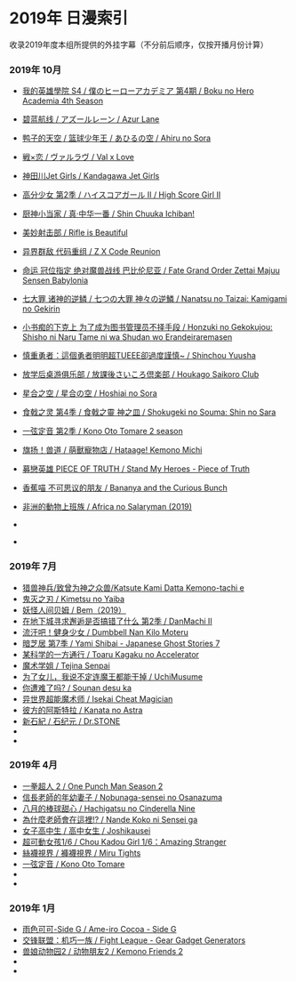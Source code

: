 # 2019年 日漫索引

收录2019年度本组所提供的外挂字幕（不分前后顺序，仅按开播月份计算）

### 2019年 10月

- [我的英雄學院 S4 / 僕のヒーローアカデミア 第4期 / Boku no Hero Academia 4th Season](https://github.com/DMYJS/MMSUB/tree/master/Animation/2019/Boku%20no%20Hero%20Academia%204th%20Season)

- [碧蓝航线 / アズールレーン / Azur Lane](https://github.com/DMYJS/MMSUB/tree/master/Animation/2019/Azur%20Lane)

- [鸭子的天空 / 篮球少年王 / あひるの空 / Ahiru no Sora](https://github.com/DMYJS/MMSUB/tree/master/Animation/2019/Ahiru%20no%20Sora)

- [戦×恋 / ヴァルラヴ / Val x Love](https://github.com/DMYJS/MMSUB/tree/master/Animation/2019/Val%20x%20Love)

- [神田川Jet Girls / Kandagawa Jet Girls](https://github.com/DMYJS/MMSUB/tree/master/Animation/2019/Kandagawa%20Jet%20Girls)

- [高分少女 第2季 / ハイスコアガール II / High Score Girl II](https://github.com/DMYJS/MMSUB/tree/master/Animation/2019/High%20Score%20Girl%20II)

- [厨神小当家 / 真·中华一番 / Shin Chuuka Ichiban!](https://github.com/DMYJS/MMSUB/tree/master/Animation/2019/Shin%20Chuuka%20Ichiban!)

- [美妙射击部 / Rifle is Beautiful](https://github.com/DMYJS/MMSUB/tree/master/Animation/2019/Rifle%20is%20Beautiful)

- [异界群敌 代码重组 / Z X Code Reunion](https://github.com/DMYJS/MMSUB/tree/master/Animation/2019/Z%20X%20Code%20Reunion)


- [命运 冠位指定 绝对魔兽战线 巴比伦尼亚 / Fate Grand Order Zettai Majuu Sensen Babylonia](https://github.com/DMYJS/MMSUB/tree/master/Animation/2019/Fate%20Grand%20Order:%20Zettai%20Majuu%20Sensen%20Babylonia%20-%20Initium%20Iter)

- [七大罪 诸神的逆鳞 / 七つの大罪 神々の逆鱗 / Nanatsu no Taizai: Kamigami no Gekirin](https://github.com/DMYJS/MMSUB/tree/master/Animation/2019/Nanatsu%20no%20Taizai%EF%BC%9AKamigami%20no%20Gekirin)

- [小书痴的下克上 为了成为图书管理员不择手段 / Honzuki no Gekokujou: Shisho ni Naru Tame ni wa Shudan wo Erandeiraremasen](
https://github.com/DMYJS/MMSUB/tree/master/Animation/2019/Honzuki%20no%20Gekokujou:%20Shisho%20ni%20Naru%20Tame%20ni%20wa%20Shudan%20wo%20Erandeiraremasen)

- [慎重勇者：這個勇者明明超TUEEE卻過度謹慎~ / Shinchou Yuusha](https://github.com/DMYJS/MMSUB/tree/master/Animation/2019/Shinchou%20Yuusha)

- [放学后桌游俱乐部 / 放課後さいころ倶楽部 / Houkago Saikoro Club](https://github.com/DMYJS/MMSUB/tree/master/Animation/2019/Houkago%20Saikoro%20Club)

- [星合之空 / 星合の空 / Hoshiai no Sora](https://github.com/DMYJS/MMSUB/tree/master/Animation/2019/Hoshiai%20no%20Sora)

- [食戟之灵 第4季 / 食戟之靈 神之皿 / Shokugeki no Souma: Shin no Sara](https://github.com/DMYJS/MMSUB/tree/master/Animation/2019/Shokugeki%20no%20Souma:%20Shin%20no%20Sara)

- [一弦定音 第2季 / Kono Oto Tomare 2 season](https://github.com/DMYJS/MMSUB/tree/master/Animation/2019/Kono%20Oto%20Tomare%20Season%20%E2%85%A1)

- [旗扬！兽道 / 萌獸寵物店 / Hataage! Kemono Michi](https://github.com/DMYJS/MMSUB/tree/master/Animation/2019/Hataage!%20Kemono%20Michi)

- [募戀英雄 PIECE OF TRUTH / Stand My Heroes - Piece of Truth](https://github.com/DMYJS/MMSUB/tree/master/Animation/2019/Stand%20My%20Heroes%20-%20Piece%20of%20Truth)

- [香蕉喵 不可思议的朋友 / Bananya and the Curious Bunch](https://github.com/DMYJS/MMSUB/tree/master/Animation/2019/Bananya%20and%20the%20Curious%20Bunch)

- [非洲的動物上班族 / Africa no Salaryman (2019)](https://github.com/DMYJS/MMSUB/tree/master/Animation/2019/Africa%20no%20Salaryman%20(2019))

- []()
- []()

### 2019年 7月
- [猎兽神兵/致曾为神之众兽/Katsute Kami Datta Kemono-tachi e](https://github.com/DMYJS/MMSUB/tree/master/Animation/2019/Katsute%20Kami%20Datta%20Kemono-tachi%20e)
- [鬼灭之刃 / Kimetsu no Yaiba](https://github.com/DMYJS/MMSUB/tree/master/Animation/2019/Kimetsu%20no%20Yaiba)
- [妖怪人间贝姆 / Bem（2019）](https://github.com/DMYJS/MMSUB/tree/master/Animation/2019/Bem%EF%BC%882019%EF%BC%89)
- [在地下城寻求邂逅是否搞错了什么 第2季 / DanMachi II](https://github.com/DMYJS/MMSUB/tree/master/Animation/2019/DanMachi%20II)
- [流汗吧！健身少女 / Dumbbell Nan Kilo Moteru](https://github.com/DMYJS/MMSUB/tree/master/Animation/2019/Dumbbell%20Nan%20Kilo%20Moteru)
- [暗芝居 第7季 / Yami Shibai - Japanese Ghost Stories 7](https://github.com/DMYJS/MMSUB/tree/master/Animation/2019/Yami%20Shibai%20-%20Japanese%20Ghost%20Stories%207)
- [某科学的一方通行 / Toaru Kagaku no Accelerator](https://github.com/DMYJS/MMSUB/tree/master/Animation/2019/Toaru%20Kagaku%20no%20Accelerator)
- [魔术学姐 / Tejina Senpai](https://github.com/DMYJS/MMSUB/tree/master/Animation/2019/Tejina%20Senpa)
- [ 为了女儿，我说不定连魔王都能干掉 / UchiMusume](https://github.com/DMYJS/MMSUB/tree/master/Animation/2019/UchiMusume)
- [你遭难了吗? / Sounan desu ka](https://github.com/DMYJS/MMSUB/tree/master/Animation/2019/Sounan%20desu%20ka)
- [异世界超能魔术师 / Isekai Cheat Magician](https://github.com/DMYJS/MMSUB/tree/master/Animation/2019/Isekai%20Cheat%20Magician)
- [彼方的阿斯特拉 / Kanata no Astra](https://github.com/DMYJS/MMSUB/tree/master/Animation/2019/Kanata%20no%20Astra)
- [新石紀 / 石纪元 / Dr.STONE](https://github.com/DMYJS/MMSUB/tree/master/Animation/2019/Dr.STONE)
- []()
- []()

### 2019年 4月
- [一拳超人 2 / One Punch Man Season 2](https://github.com/DMYJS/MMSUB/tree/master/Animation/2019/One%20Punch%20Man%202nd%20Season)
- [信長老師的年幼妻子 / Nobunaga-sensei no Osanazuma](https://github.com/DMYJS/MMSUB/tree/master/Animation/2019/Nobunaga-sensei%20no%20Osanazuma)
- [八月的棒球甜心 / Hachigatsu no Cinderella Nine](https://github.com/DMYJS/MMSUB/tree/master/Animation/2019/Hachigatsu%20no%20Cinderella%20Nine)
- [為什麼老師會在這裡!? / Nande Koko ni Sensei ga](https://github.com/DMYJS/MMSUB/tree/master/Animation/2019/Nande%20Koko%20ni%20Sensei%20ga)
- [女子高中生 / 高中女生 / Joshikausei](https://github.com/DMYJS/MMSUB/tree/master/Animation/2019/Joshikausei)
- [超可動女孩1/6 / Chou Kadou Girl 1/6：Amazing Stranger](https://github.com/DMYJS/MMSUB/tree/master/Animation/2019/Chou%20Kadou%20Girl%20%E2%85%99%20Amazing%20Stranger)
- [絲襪視界 / 褲襪視界 / Miru Tights](https://github.com/DMYJS/MMSUB/tree/master/Animation/2019/Miru%20Tights)
- [一弦定音 / Kono Oto Tomare](https://github.com/DMYJS/MMSUB/tree/master/Animation/2019/Kono%20Oto%20Tomare)
- []()
- []()

### 2019年 1月
- [雨色可可-Side G / Ame-iro Cocoa - Side G](https://github.com/DMYJS/MMSUB/tree/master/Animation/2019/Ame-iro%20Cocoa%20-%20Side%20G)
- [交锋联盟：机巧一族 / Fight League - Gear Gadget Generators](https://github.com/DMYJS/MMSUB/tree/master/Animation/2019/Fight%20League%20-%20Gear%20Gadget%20Generators)
- [兽娘动物园2 / 动物朋友2 / Kemono Friends 2](https://github.com/DMYJS/MMSUB/tree/master/Animation/2019/Kemono%20Friends%20S2)
- []()
- []()
